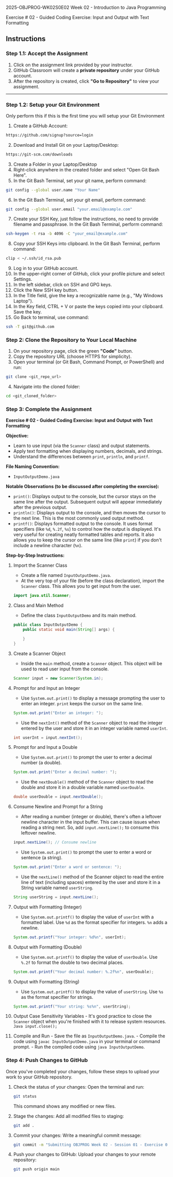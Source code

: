 2025-OBJPROG-WK02S0E02
Week 02 - Introduction to Java Programming

Exercise # 02 - Guided Coding Exercise: Input and Output with Text Formatting

## **Instructions**

### **Step 1.1: Accept the Assignment**

   1. Click on the assignment link provided by your instructor.
   2. GitHub Classroom will create a **private repository** under your GitHub account.
   3. After the repository is created, click **"Go to Repository"** to view your assignment.

---

### **Step 1.2: Setup your Git Environment**
Only perform this if this is the first time you will setup your Git Environment

   1. Create a GitHub Account:
   ```bash
   https://github.com/signup?source=login
   ```
      
   2. Download and Install Git on your Laptop/Desktop:
   ```bash
   https://git-scm.com/downloads
   ```
   
   3. Create a Folder in your Laptop/Desktop
   4. Right-click anywhere in the created folder and select "Open Git Bash Here".
   5. In the Git Bash Terminal, set your git name, perform command:
   ```bash
   git config --global user.name "Your Name"
   ```
   
   6. In the Git Bash Terminal, set your git email, perform command:
   ```bash
   git config --global user.email "your.email@example.com"
   ```
   
   7. Create your SSH Key, just follow the instructions, no need to provide filename and passphrase. In the Git Bash Terminal, perform command:
   ```bash
   ssh-keygen -t rsa -b 4096 -C "your_email@example.com"
   ```
   
   8. Copy your SSH Keys into clipboard. In the Git Bash Terminal, perform command:
   ```bash
   clip < ~/.ssh/id_rsa.pub
   ```
   
   9. Log in to your GitHub account.
   10. In the upper-right corner of GitHub, click your profile picture and select Settings.
   11. In the left sidebar, click on SSH and GPG keys.
   12. Click the New SSH key button.
   13. In the Title field, give the key a recognizable name (e.g., "My Windows Laptop").
   14. In the Key field, CTRL + V or paste the keys copied into your clipboard. Save the key.
   15. Go Back to terminal, use command:
   ```bash
   ssh -T git@github.com
   ```

### **Step 2: Clone the Repository to Your Local Machine**

   1. On your repository page, click the green **"Code"** button.
   2. Copy the repository URL (choose HTTPS for simplicity).
   3. Open your terminal (or Git Bash, Command Prompt, or PowerShell) and run:
   
   ```bash
   git clone <git_repo_url>
   ```
   
   4. Navigate into the cloned folder:
   
   ```bash
   cd <git_cloned_folder>
   ```

### **Step 3: Complete the Assignment**

**Exercise # 02 - Guided Coding Exercise: Input and Output with Text Formatting**

   **Objective:**
   - Learn to use input (via the `Scanner` class) and output statements.
   - Apply text formatting when displaying numbers, decimals, and strings.
   - Understand the differences between `print`, `println`, and `printf`.

   **File Naming Convention:**
   - `InputOutputDemo.java`

   **Notable Observations (to be discussed after completing the exercise):**
   - `print()`: Displays output to the console, but the cursor stays on the same line after the output.  Subsequent output will appear immediately after the previous output.
   - `println()`: Displays output to the console, and then moves the cursor to the next line.  This is the most commonly used output method.
   - `printf()`:  Displays formatted output to the console.  It uses format specifiers (like `%d`, `%.2f`, `%s`) to control how the output is displayed.  It's very useful for creating neatly formatted tables and reports.  It also allows you to keep the cursor on the same line (like `print`) if you don't include a newline character (`%n`).
      
   **Step-by-Step Instructions:**

   1. Import the Scanner Class
      - Create a file named `InputOutputDemo.java`.
      - At the very top of your file (before the class declaration), import the `Scanner` class.  This allows you to get input from the user.
      ```Java
      import java.util.Scanner;
      ```
      
   2. Class and Main Method
      - Define the class `InputOutputDemo` and its main method.
      ```Java
      public class InputOutputDemo {
          public static void main(String[] args) {
      
          }
      }
      ```
            
   3. Create a Scanner Object
      - Inside the `main` method, create a `Scanner` object.  This object will be used to read user input from the console.
      ```Java
      Scanner input = new Scanner(System.in);
      ```

   4. Prompt for and Input an Integer
      - Use `System.out.print()` to display a message prompting the user to enter an integer.  `print` keeps the cursor on the same line.
      ```Java
      System.out.print("Enter an integer: ");
      ```
      
      - Use the `nextInt()` method of the `Scanner` object to read the integer entered by the user and store it in an integer variable named `userInt`.
      ```Java
      int userInt = input.nextInt();
      ```

   5. Prompt for and Input a Double
      - Use `System.out.print()` to prompt the user to enter a decimal number (a double).
      ```Java
      System.out.print("Enter a decimal number: ");
      ```
      
      - Use the `nextDouble()` method of the `Scanner` object to read the double and store it in a double variable named `userDouble`.
      ```Java
      double userDouble = input.nextDouble();
      ```

   6. Consume Newline and Prompt for a String
      - After reading a number (integer or double), there's often a leftover newline character in the input buffer. This can cause issues when reading a string next.  So, add `input.nextLine();` to consume this leftover newline.
      ```Java
      input.nextLine(); // Consume newline
      ```

      - Use `System.out.print()` to prompt the user to enter a word or sentence (a string).
      ```Java
      System.out.print("Enter a word or sentence: ");
      ```

      - Use the `nextLine()` method of the Scanner object to read the entire line of text (including spaces) entered by the user and store it in a String variable named `userString`.
      ```Java
      String userString = input.nextLine();
      ```

   7. Output with Formatting (Integer)
      - Use `System.out.printf()` to display the value of `userInt` with a formatted label.  Use `%d` as the format specifier for integers. `%n` adds a newline.
      ```Java
      System.out.printf("Your integer: %d%n", userInt);
      ```

   8. Output with Formatting (Double)
      - Use `System.out.printf()` to display the value of `userDouble`. Use `%.2f` to format the double to two decimal places.
      ```Java
      System.out.printf("Your decimal number: %.2f%n", userDouble);
      ```

   9. Output with Formatting (String)
      - Use `System.out.printf()` to display the value of `userString`. Use `%s` as the format specifier for strings.
      ```Java
      System.out.printf("Your string: %s%n", userString);
      ```

   10. Output Case Sensitivity Variables
      - It's good practice to close the `Scanner` object when you're finished with it to release system resources.
      ```Java
      input.close();
      ```

   11. Compile and Run
      - Save the file as `InputOutputDemo.java`.
      - Compile the code using `javac InputOutputDemo.java` in your terminal or command prompt.
      - Run the compiled code using `java InputOutputDemo`.

### **Step 4: Push Changes to GitHub**
Once you've completed your changes, follow these steps to upload your work to your GitHub repository.

1. Check the status of your changes:
   Open the terminal and run:
   
   ```bash
   git status
   ```
   This command shows any modified or new files.
   
2. Stage the changes:
   Add all modified files to staging:
   
   ```bash
   git add .
   ```
   
3. Commit your changes:
   Write a meaningful commit message:
   
   ```bash
   git commit -m "Submitting OBJPROG Week 02 - Session 01 - Exercise 02"
   ```
   
4. Push your changes to GitHub:
   Upload your changes to your remote repository:
   
   ```bash
   git push origin main
   ```
